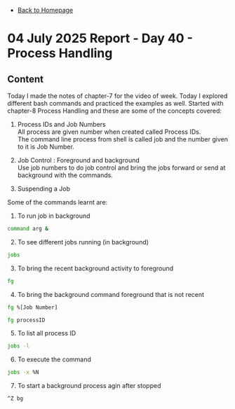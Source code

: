 - [Back to Homepage](/README.md)

# 04 July 2025 Report - Day 40 - Process Handling

## Content

Today I made the notes of chapter-7 for the video of week. Today I explored different bash commands and practiced the examples as well. Started with chapter-8 Process Handling and these are some of the concepts covered:

1. Process IDs and Job Numbers  
   All process are given number when created called Process IDs.  
   The command line process from shell is called job and the number given to it is Job Number.

2. Job Control : Foreground and background  
   Use job numbers to do job control and bring the jobs forward or send at background with the commands.

3. Suspending a Job

Some of the commands learnt are:

1. To run job in background

```bash
command arg &
```

2. To see different jobs running (in background)

```bash
jobs
```

3. To bring the recent background activity to foreground

```bash
fg
```

4. To bring the background command foreground that is not recent

```bash
fg %[Job Number]

fg processID
```

5. To list all process ID

```bash
jobs -l
```

6. To execute the command

```bash
jobs -x %N
```

7. To start a background process agin after stopped

```bash
^Z bg
```
